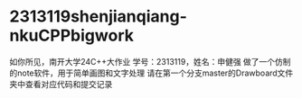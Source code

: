 # 2313119shenjianqiang-nkuCPPbigwork
如你所见，南开大学24C++大作业
学号：2313119，姓名：申健强
做了一个仿制的note软件，用于简单画图和文字处理
请在第一个分支master的Drawboard文件夹中查看对应代码和提交记录
